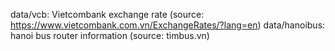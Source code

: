 data/vcb: Vietcombank exchange rate (source:
https://www.vietcombank.com.vn/ExchangeRates/?lang=en)
data/hanoibus: hanoi bus router information (source: timbus.vn)

